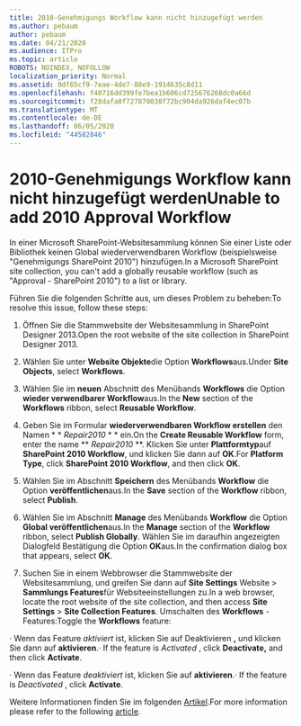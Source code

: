 ```yaml
---
title: 2010-Genehmigungs Workflow kann nicht hinzugefügt werden
ms.author: pebaum
author: pebaum
ms.date: 04/21/2020
ms.audience: ITPro
ms.topic: article
ROBOTS: NOINDEX, NOFOLLOW
localization_priority: Normal
ms.assetid: 0df65cf9-7eae-4de7-88e9-1914635c8d11
ms.openlocfilehash: f40716dd399fe7bea1b606cd725676268dc0a66d
ms.sourcegitcommit: f28dafa0f727870038f72bc904da926daf4ec07b
ms.translationtype: MT
ms.contentlocale: de-DE
ms.lasthandoff: 06/05/2020
ms.locfileid: "44582846"
---
```

# <a name="unable-to-add-2010-approval-workflow"></a><span data-ttu-id="84ef5-102">2010-Genehmigungs Workflow kann nicht hinzugefügt werden</span><span class="sxs-lookup"><span data-stu-id="84ef5-102">Unable to add 2010 Approval Workflow</span></span>

<span data-ttu-id="84ef5-103">In einer Microsoft SharePoint-Websitesammlung können Sie einer Liste oder Bibliothek keinen Global wiederverwendbaren Workflow (beispielsweise "Genehmigungs SharePoint 2010") hinzufügen.</span><span class="sxs-lookup"><span data-stu-id="84ef5-103">In a Microsoft SharePoint site collection, you can't add a globally reusable workflow (such as "Approval - SharePoint 2010") to a list or library.</span></span>
  
<span data-ttu-id="84ef5-104">Führen Sie die folgenden Schritte aus, um dieses Problem zu beheben:</span><span class="sxs-lookup"><span data-stu-id="84ef5-104">To resolve this issue, follow these steps:</span></span> 
  
1. <span data-ttu-id="84ef5-105">Öffnen Sie die Stammwebsite der Websitesammlung in SharePoint Designer 2013.</span><span class="sxs-lookup"><span data-stu-id="84ef5-105">Open the root website of the site collection in SharePoint Designer 2013.</span></span>
  
2. <span data-ttu-id="84ef5-106">Wählen Sie unter **Website Objekte**die Option **Workflows**aus.</span><span class="sxs-lookup"><span data-stu-id="84ef5-106">Under **Site Objects**, select **Workflows**.</span></span> 
  
3. <span data-ttu-id="84ef5-107">Wählen Sie im **neuen** Abschnitt des Menübands **Workflows** die Option **wieder verwendbarer Workflow**aus.</span><span class="sxs-lookup"><span data-stu-id="84ef5-107">In the **New** section of the **Workflows** ribbon, select **Reusable Workflow**.</span></span> 
  
4. <span data-ttu-id="84ef5-108">Geben Sie im Formular **wiederverwendbaren Workflow erstellen** den Namen \* \* *Repair2010* \* \* ein.</span><span class="sxs-lookup"><span data-stu-id="84ef5-108">On the **Create Reusable Workflow** form, enter the name \*\* *Repair2010* \*\*.</span></span> <span data-ttu-id="84ef5-109">Klicken Sie unter **Plattformtyp**auf **SharePoint 2010 Workflow**, und klicken Sie dann auf **OK**.</span><span class="sxs-lookup"><span data-stu-id="84ef5-109">For **Platform Type**, click **SharePoint 2010 Workflow**, and then click **OK**.</span></span> 
  
1. <span data-ttu-id="84ef5-110">Wählen Sie im Abschnitt **Speichern** des Menübands **Workflow** die Option **veröffentlichen**aus.</span><span class="sxs-lookup"><span data-stu-id="84ef5-110">In the **Save** section of the **Workflow** ribbon, select **Publish**.</span></span> 
  
2. <span data-ttu-id="84ef5-111">Wählen Sie im Abschnitt **Manage** des Menübands **Workflow** die Option **Global veröffentlichen**aus.</span><span class="sxs-lookup"><span data-stu-id="84ef5-111">In the **Manage** section of the **Workflow** ribbon, select **Publish Globally**.</span></span> <span data-ttu-id="84ef5-112">Wählen Sie im daraufhin angezeigten Dialogfeld Bestätigung die Option **OK**aus.</span><span class="sxs-lookup"><span data-stu-id="84ef5-112">In the confirmation dialog box that appears, select **OK**.</span></span> 
  
3. <span data-ttu-id="84ef5-113">Suchen Sie in einem Webbrowser die Stammwebsite der Websitesammlung, und greifen Sie dann auf **Site Settings** Website \> **Sammlungs Features**für Websiteeinstellungen zu.</span><span class="sxs-lookup"><span data-stu-id="84ef5-113">In a web browser, locate the root website of the site collection, and then access **Site Settings** \> **Site Collection Features**.</span></span> <span data-ttu-id="84ef5-114">Umschalten des **Workflows** -Features:</span><span class="sxs-lookup"><span data-stu-id="84ef5-114">Toggle the **Workflows** feature:</span></span> 
  
<span data-ttu-id="84ef5-115">· Wenn das Feature *aktiviert* ist, klicken Sie auf Deaktivieren **,** und klicken Sie dann auf **aktivieren**.</span><span class="sxs-lookup"><span data-stu-id="84ef5-115">· If the feature is  *Activated*  , click **Deactivate,** and then click **Activate**.</span></span> 
  
<span data-ttu-id="84ef5-116">· Wenn das Feature *deaktiviert* ist, klicken Sie auf **aktivieren**.</span><span class="sxs-lookup"><span data-stu-id="84ef5-116">· If the feature is  *Deactivated*  , click **Activate**.</span></span> 
  
<span data-ttu-id="84ef5-117">Weitere Informationen finden Sie im folgenden [Artikel](https://go.microsoft.com/fwlink/?linkid=2047770&amp;clcid=0x409).</span><span class="sxs-lookup"><span data-stu-id="84ef5-117">For more information please refer to the following [article](https://go.microsoft.com/fwlink/?linkid=2047770&amp;clcid=0x409).</span></span>
  

